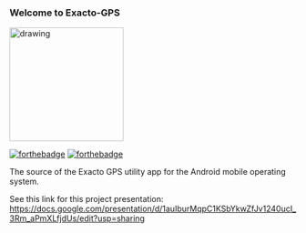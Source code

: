 ### Welcome to Exacto-GPS

<img src="https://user-images.githubusercontent.com/58315985/132254091-efcf4416-5336-4bb2-aaf8-4751cc0588e8.png" alt="drawing" width="200"/>

[![forthebadge](https://forthebadge.com/images/badges/built-for-android.svg)](https://forthebadge.com)
[![forthebadge](https://forthebadge.com/images/badges/made-with-java.svg)](https://forthebadge.com)

The source of the Exacto GPS utility app for the Android mobile operating system.

See this link for this project presentation:
https://docs.google.com/presentation/d/1auIburMqpC1KSbYkwZfJv1240ucI_3Rm_aPmXLfjdUs/edit?usp=sharing

